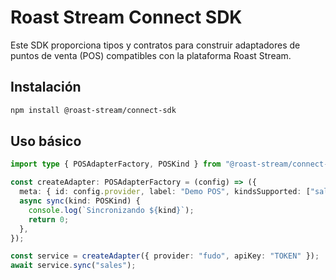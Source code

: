# Roast Stream Connect SDK

Este SDK proporciona tipos y contratos para construir adaptadores de puntos de venta (POS) compatibles con la plataforma Roast Stream.

## Instalación

```bash
npm install @roast-stream/connect-sdk
```

## Uso básico

```ts
import type { POSAdapterFactory, POSKind } from "@roast-stream/connect-sdk/pos";

const createAdapter: POSAdapterFactory = (config) => ({
  meta: { id: config.provider, label: "Demo POS", kindsSupported: ["sales"] },
  async sync(kind: POSKind) {
    console.log(`Sincronizando ${kind}`);
    return 0;
  },
});

const service = createAdapter({ provider: "fudo", apiKey: "TOKEN" });
await service.sync("sales");
```

